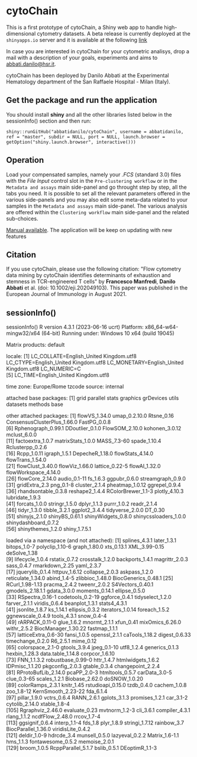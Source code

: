 # cytoChain
This is a first prototype of cytoChain, a Shiny web app to handle high-dimensional cytometry datasets. A beta release is currently deployed at the `shinyapps.io` server and it is available at the following [link](//abbatidanilo.shinyapps.io/cytoChain)

In case you are interested in cytoChain for your cytometric analisys, drop a mail with a description of your goals, experiments and aims to abbati.danilo@hsr.it. 

cytoChain has been deployed by Danilo Abbati at the Experimental Hematology department of the San Raffaele Hospital - Milan (Italy). 

## Get the package and run the application
You should install **shiny** and all the other libraries listed below in the sessionInfo() section and then run:

```
shiny::runGitHub("abbatidanilo/cytoChain", username = abbatidanilo, ref = "master", subdir = NULL, port = NULL, launch.browser = getOption("shiny.launch.browser", interactive()))
```

## Operation 
Load your compensated samples, namely your *.FCS* (standard 3.0) files with the *File Input* control slot in the `Pre-clustering workflow` or in the `Metadata and assays` main side-panel and go throught step by step, all the tabs you need. It is possible to set all the relevant parameters offered in the various side-panels and you may also edit some meta-data related to your samples in the `Metadata and assays` main side-panel. The various analysis are offered within the `Clustering workflow` main side-panel and the related sub-choices.

[Manual available](//github.com/abbatidanilo/cytoChain/tree/main/www). The application will be keep on updating with new features

## Citation
If you use cytoChain, please use the following citation: "Flow cytometry data mining by cytoChain identifies determinants of exhaustion and stemness in TCR-engineered T cells" by **Francesco Manfredi**, **Danilo Abbati** et al. (doi: 10.1002/eji.202049103). This paper was published in the European Journal of Immunology in August 2021.

## sessionInfo()
sessionInfo()
R version 4.3.1 (2023-06-16 ucrt)
Platform: x86_64-w64-mingw32/x64 (64-bit)
Running under: Windows 10 x64 (build 19045)

Matrix products: default


locale:
[1] LC_COLLATE=English_United Kingdom.utf8  LC_CTYPE=English_United Kingdom.utf8    LC_MONETARY=English_United Kingdom.utf8 LC_NUMERIC=C                           
[5] LC_TIME=English_United Kingdom.utf8    

time zone: Europe/Rome
tzcode source: internal

attached base packages:
[1] grid      parallel  stats     graphics  grDevices utils     datasets  methods   base     

other attached packages:
 [1] flowVS_1.34.0               umap_0.2.10.0               Rtsne_0.16                  ConsensusClusterPlus_1.66.0 FastPG_0.0.8               
 [6] Rphenograph_0.99.1          DDoutlier_0.1.0             FlowSOM_2.10.0              kohonen_3.0.12              mclust_6.0.0               
[11] factoextra_1.0.7            matrixStats_1.0.0           MASS_7.3-60                 spade_1.10.4                Rclusterpp_0.2.6           
[16] Rcpp_1.0.11                 igraph_1.5.1                DepecheR_1.18.0             flowStats_4.14.0            flowTrans_1.54.0           
[21] flowClust_3.40.0            flowViz_1.66.0              lattice_0.22-5              flowAI_1.32.0               flowWorkspace_4.14.0       
[26] flowCore_2.14.0             audio_0.1-11                fs_1.6.3                    ggpubr_0.6.0                streamgraph_0.9.0          
[31] gridExtra_2.3               png_0.1-8                   cluster_2.1.4               pheatmap_1.0.12             ggrepel_0.9.4              
[36] rhandsontable_0.3.8         reshape2_1.4.4              RColorBrewer_1.1-3          plotly_4.10.3               lubridate_1.9.3            
[41] forcats_1.0.0               stringr_1.5.0               dplyr_1.1.3                 purrr_1.0.2                 readr_2.1.4                
[46] tidyr_1.3.0                 tibble_3.2.1                ggplot2_3.4.4               tidyverse_2.0.0             DT_0.30                    
[51] shinyjs_2.1.0               shinyBS_0.61.1              shinyWidgets_0.8.0          shinycssloaders_1.0.0       shinydashboard_0.7.2       
[56] shinythemes_1.2.0           shiny_1.7.5.1              

loaded via a namespace (and not attached):
  [1] splines_4.3.1       later_1.3.1         bitops_1.0-7        polyclip_1.10-6     graph_1.80.0        xts_0.13.1          XML_3.99-0.15       deSolve_1.38       
  [9] lifecycle_1.0.4     rstatix_0.7.2       crosstalk_1.2.0     backports_1.4.1     magrittr_2.0.3      sass_0.4.7          rmarkdown_2.25      yaml_2.3.7         
 [17] jquerylib_0.1.4     httpuv_1.6.12       collapse_2.0.3      askpass_1.2.0       reticulate_1.34.0   abind_1.4-5         zlibbioc_1.48.0     BiocGenerics_0.48.1
 [25] RCurl_1.98-1.13     pracma_2.4.2        tweenr_2.0.2        S4Vectors_0.40.1    gmodels_2.18.1.1    gdata_3.0.0         moments_0.14.1      ellipse_0.5.0      
 [33] RSpectra_0.16-1     codetools_0.2-19    ggforce_0.4.1       tidyselect_1.2.0    farver_2.1.1        viridis_0.6.4       beanplot_1.3.1      stats4_4.3.1       
 [41] jsonlite_1.8.7      ks_1.14.1           ellipsis_0.3.2      iterators_1.0.14    foreach_1.5.2       ggnewscale_0.4.9    tools_4.3.1         snow_0.4-4         
 [49] rARPACK_0.11-0      glue_1.6.2          mnormt_2.1.1        xfun_0.41           mixOmics_6.26.0     withr_2.5.2         BiocManager_1.30.22 fastmap_1.1.1      
 [57] latticeExtra_0.6-30 fansi_1.0.5         openssl_2.1.1       caTools_1.18.2      digest_0.6.33       timechange_0.2.0    R6_2.5.1            mime_0.12          
 [65] colorspace_2.1-0    gtools_3.9.4        jpeg_0.1-10         utf8_1.2.4          generics_0.1.3      hexbin_1.28.3       data.table_1.14.8   corpcor_1.6.10     
 [73] FNN_1.1.3.2         robustbase_0.99-0   httr_1.4.7          htmlwidgets_1.6.2   IDPmisc_1.1.20      pkgconfig_2.0.3     gtable_0.3.4        changepoint_2.2.4  
 [81] RProtoBufLib_2.14.0 pcaPP_2.0-3         htmltools_0.5.7     carData_3.0-5       clue_0.3-65         scales_1.2.1        Biobase_2.62.0      doSNOW_1.0.20      
 [89] colorRamps_2.3.1    knitr_1.45          rstudioapi_0.15.0   tzdb_0.4.0          cachem_1.0.8        zoo_1.8-12          KernSmooth_2.23-22  fda_6.1.4          
 [97] pillar_1.9.0        vctrs_0.6.4         RANN_2.6.1          gplots_3.1.3        promises_1.2.1      car_3.1-2           cytolib_2.14.0      xtable_1.8-4       
[105] Rgraphviz_2.46.0    evaluate_0.23       mvtnorm_1.2-3       cli_3.6.1           compiler_4.3.1      rlang_1.1.2         ncdfFlow_2.48.0     rrcov_1.7-4        
[113] ggsignif_0.6.4      interp_1.1-4        fds_1.8             plyr_1.8.9          stringi_1.7.12      rainbow_3.7         BiocParallel_1.36.0 viridisLite_0.4.2  
[121] deldir_1.0-9        hdrcde_3.4          munsell_0.5.0       lazyeval_0.2.2      Matrix_1.6-1.1      hms_1.1.3           fontawesome_0.5.2   memoise_2.0.1      
[129] broom_1.0.5         RcppParallel_5.1.7  bslib_0.5.1         DEoptimR_1.1-3     
